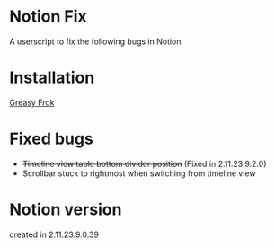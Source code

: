 # Notion Fix

A userscript to fix the following bugs in Notion

# Installation

[Greasy Frok](https://greasyfork.org/en/scripts/430626-notion-fix)

# Fixed bugs

- ~~Timeline view table bottom divider position~~ (Fixed in 2.11.23.9.2.0)
- Scrollbar stuck to rightmost when switching from timeline view

# Notion version

created in 2.11.23.9.0.39
